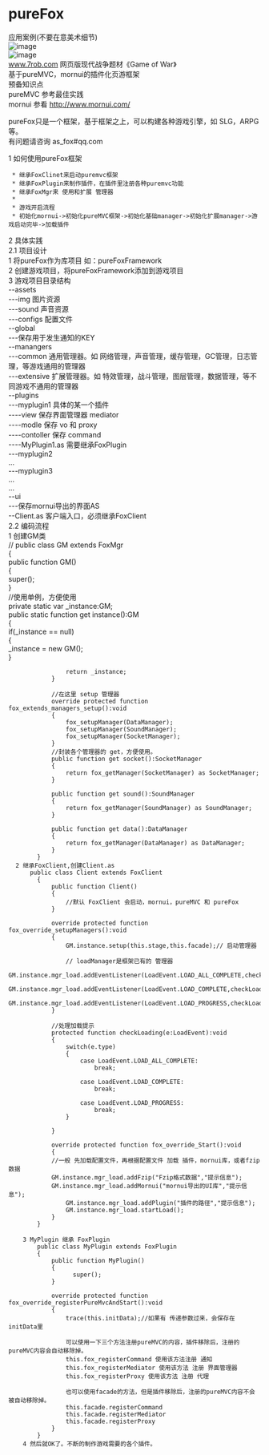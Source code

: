 # pureFox     
应用案例(不要在意美术细节)     
![image](https://github.com/foxoo7/pureFox/blob/master/p1.jpg)    
![image](https://github.com/foxoo7/pureFox/blob/master/p2.jpg)    
www.7rob.com 网页版现代战争题材《Game of War》   
基于pureMVC，mornui的插件化页游框架    
 预备知识点    
  pureMVC  参考最佳实践     
  mornui   参看 http://www.mornui.com/    
  
  pureFox只是一个框架，基于框架之上，可以构建各种游戏引擎，如 SLG，ARPG 等。       
  有问题请咨询 as_fox#qq.com       

1 如何使用pureFox框架      

	 * 继承FoxClinet来启动puremvc框架      
	 * 继承FoxPlugin来制作插件，在插件里注册各种puremvc功能    
	 * 继承FoxMgr来 使用和扩展 管理器     
	 * 
	 * 游戏开启流程     
	 * 初始化mornui->初始化pureMVC框架->初始化基础manager->初始化扩展manager->游戏启动完毕->加载插件    

2 具体实践        
  2.1 项目设计      
      1 将pureFox作为库项目 如：pureFoxFramework        
      2 创建游戏项目，将pureFoxFramework添加到游戏项目        
      3 游戏项目目录结构        
        --assets        
            ---img 图片资源        
            ---sound 声音资源        
            ---configs 配置文件        
        --global        
            ---保存用于发生通知的KEY        
        --manangers        
            ---common 通用管理器。如 网络管理，声音管理，缓存管理，GC管理，日志管理，等游戏通用的管理器        
            ---extensive 扩展管理器。如 特效管理，战斗管理，图层管理，数据管理，等不同游戏不通用的管理器        
        --plugins        
            ---myplugin1 具体的某一个插件        
              ----view 保存界面管理器 mediator        
              ----modle 保存 vo 和 proxy        
              ----contoller 保存 command        
              ----MyPlugin1.as 需要继承FoxPlugin        
            ---myplugin2        
              ...        
            ---myplugin3        
              ...        
            ...        
        --ui        
            ---保存mornui导出的界面AS        
        --Client.as 客户端入口，必须继承FoxClient        
  2.2 编码流程        
      1 创建GM类     
          //
          public class GM extends FoxMgr        
        	{        
        		public function GM()        
        		{        
        			super();        
        		}        
        		//使用单例，方便使用        
        		private static var _instance:GM;        
        		public static function get instance():GM        
        		{        
        			if(_instance == null)        
        			{        
        				_instance = new GM();        	
        			}        
        			
        			return _instance;        
        		}        
        		        
        		//在这里 setup 管理器        
        		override protected function fox_extends_managers_setup():void        
        		{        
        			fox_setupManager(DataManager);        
        			fox_setupManager(SoundManager);        
        			fox_setupManager(SocketManager);        
        		}        
        		//封装各个管理器的 get，方便使用。         
        		public function get socket():SocketManager        
        		{        
        			return fox_getManager(SocketManager) as SocketManager;        
        		}        
        		
        		public function get sound():SoundManager        
        		{        
        			return fox_getManager(SoundManager) as SoundManager;        
        		}        
        		        
        		public function get data():DataManager        
        		{        
        			return fox_getManager(DataManager) as DataManager;        
        		}        
        	}        
      2 继承FoxClient,创建Client.as        
          public class Client extends FoxClient        
        	{        
        		public function Client()        
        		{        
        			//默认 FoxClient 会启动，mornui，pureMVC 和 pureFox        
        		}        
        		        
        		override protected function fox_override_setupManagers():void        
        		{        
        			GM.instance.setup(this.stage,this.facade);// 启动管理器        
        			        
        			// loadManager是框架已有的 管理器        
        			GM.instance.mgr_load.addEventListener(LoadEvent.LOAD_ALL_COMPLETE,checkLoading);        
        			GM.instance.mgr_load.addEventListener(LoadEvent.LOAD_COMPLETE,checkLoading);        
        			GM.instance.mgr_load.addEventListener(LoadEvent.LOAD_PROGRESS,checkLoading);        
        		}        
        		        
        		//处理加载提示        
        		protected function checkLoading(e:LoadEvent):void        
        		{        
        			switch(e.type)        
        			{        
        				case LoadEvent.LOAD_ALL_COMPLETE:        
        					break;        
        				        
        				case LoadEvent.LOAD_COMPLETE:        
        					break;        
        				        
        				case LoadEvent.LOAD_PROGRESS:        
        					break;        
        			}        
        			        
        		}        
        		
        		override protected function fox_override_Start():void        
        		{        
        		//一般 先加载配置文件，再根据配置文件 加载 插件，mornui库，或者fzip数据        
        	  	GM.instance.mgr_load.addFzip("Fzip格式数据","提示信息");        
        	  	GM.instance.mgr_load.addMornui("mornui导出的UI库","提示信息");        
        			GM.instance.mgr_load.addPlugin("插件的路径","提示信息");        
        			GM.instance.mgr_load.startLoad();        
        		}        
        	}        
        	        
        3 MyPlugin 继承 FoxPlugin        
            public class MyPlugin extends FoxPlugin        
          	{        
          		public function MyPlugin()        
          		{        
          			  super();        
          		}        
          		        
          		override protected function fox_override_registerPureMvcAndStart():void        
          		{        
          			trace(this.initData);//如果有 传递参数过来，会保存在 initData里        
          			        
          			可以使用一下三个方法注册pureMVC的内容，插件移除后，注册的pureMVC内容会自动移除掉。        
          			this.fox_registerCommand 使用该方法注册 通知        
          			this.fox_registerMediator 使用该方法 注册 界面管理器        
          			this.fox_registerProxy 使用该方法 注册 代理        
          			        
          			也可以使用facade的方法，但是插件移除后，注册的pureMVC内容不会被自动移除掉。
          			this.facade.registerCommand
          			this.facade.registerMediator
          			this.facade.registerProxy
          		}        
          	}        
        4 然后就OK了。不断的制作游戏需要的各个插件。
